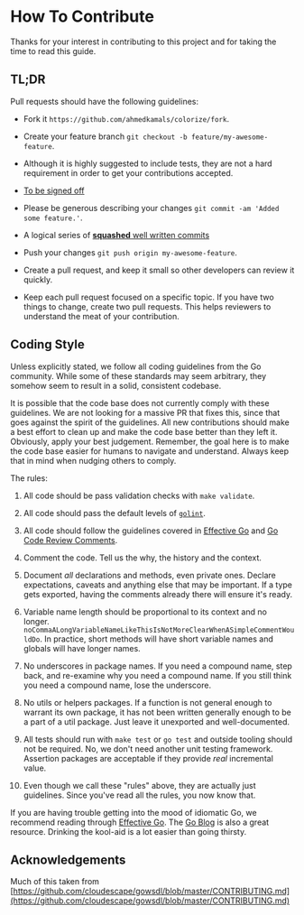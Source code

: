 # How To Contribute

Thanks for your interest in contributing to this project and for taking the time
to read this guide.

## TL;DR

Pull requests should have the following guidelines:

+   Fork it `https://github.com/ahmedkamals/colorize/fork`.

+   Create your feature branch `git checkout -b feature/my-awesome-feature`.

+   Although it is highly suggested to include tests, they are not a hard
    requirement in order to get your contributions accepted.

+   [To be signed off](https://git-scm.com/book/en/v2/Git-Tools-Signing-Your-Work)

+   Please be generous describing your changes `git commit -am 'Added some feature.'`.

+   A logical series of [**squashed** well written commits](https://github.com/alphagov/styleguides/blob/master/git.md)

+   Push your changes `git push origin my-awesome-feature`.

+   Create a pull request, and keep it small so other developers can review it quickly.

+   Keep each pull request focused on a specific topic. If you have two things
    to change, create two pull requests.
    This helps reviewers to understand the meat of your contribution.

## Coding Style

Unless explicitly stated, we follow all coding guidelines from the Go
community. While some of these standards may seem arbitrary, they somehow seem
to result in a solid, consistent codebase.

It is possible that the code base does not currently comply with these
guidelines. We are not looking for a massive PR that fixes this, since that
goes against the spirit of the guidelines. All new contributions should make a
best effort to clean up and make the code base better than they left it.
Obviously, apply your best judgement. Remember, the goal here is to make the
code base easier for humans to navigate and understand. Always keep that in
mind when nudging others to comply.

The rules:

1.  All code should be pass validation checks with `make validate`.

2.  All code should pass the default levels of [`golint`](https://github.com/golang/lint).

3.  All code should follow the guidelines covered in [Effective Go](http://golang.org/doc/effective_go.html)
    and [Go Code Review Comments](https://github.com/golang/go/wiki/CodeReviewComments).

4.  Comment the code. Tell us the why, the history and the context.

5.  Document _all_ declarations and methods, even private ones. Declare
    expectations, caveats and anything else that may be important. If a type
    gets exported, having the comments already there will ensure it's ready.

6.  Variable name length should be proportional to its context and no longer.
    `noCommaALongVariableNameLikeThisIsNotMoreClearWhenASimpleCommentWouldDo`.
    In practice, short methods will have short variable names and globals will
    have longer names.

7.  No underscores in package names. If you need a compound name, step back,
    and re-examine why you need a compound name. If you still think you need a
    compound name, lose the underscore.

8.  No utils or helpers packages. If a function is not general enough to
    warrant its own package, it has not been written generally enough to be a
    part of a util package. Just leave it unexported and well-documented.

9.  All tests should run with `make test` or `go test` and outside tooling
    should not be required. No, we don't need another unit testing framework.
    Assertion packages are acceptable if they provide _real_ incremental value.

10. Even though we call these "rules" above, they are actually just guidelines.
    Since you've read all the rules, you now know that.

If you are having trouble getting into the mood of idiomatic Go, we recommend
reading through [Effective Go](https://golang.org/doc/effective_go.html). The
[Go Blog](https://blog.golang.org) is also a great resource. Drinking the
kool-aid is a lot easier than going thirsty.

## Acknowledgements

Much of this taken from [https://github.com/cloudescape/gowsdl/blob/master/CONTRIBUTING.md](https://github.com/cloudescape/gowsdl/blob/master/CONTRIBUTING.md)
